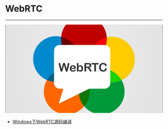# WebRTC

---

![WebRTC](./images/title.jpg)

- [Windows下WebRTC源码编译](/repository/Libraries/WebRTC/docs/Windows下WebRTC源码编译.md#windows下webrtc源码编译)